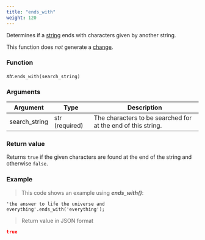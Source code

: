 ```yaml
---
title: "ends_with"
weight: 120
---
```


Determines if a [string](..) ends with characters given by another string.

This function does *not* generate a [change](../../../overview/changes).

### Function

*str*.`ends_with(search_string)`

### Arguments

Argument | Type | Description
-------- | ---- | -----------
search_string | str (required) | The characters to be searched for at the end of this string.

### Return value

Returns `true` if the given characters are found at the end of the string and otherwise `false`.

### Example

> This code shows an example using ***ends_with()***:

```thingsdb,json_response
'the answer to life the universe and everything'.ends_with('everything');
```

> Return value in JSON format

```json
true
```
